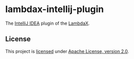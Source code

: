 # lambdax-intellij-plugin

The [IntelliJ IDEA](https://github.com/JetBrains/intellij-community) plugin of the [LambdaX](https://github.com/alexengrig/lambdax).

## License

This project is [licensed](LICENSE) under [Apache License, version 2.0](https://www.apache.org/licenses/LICENSE-2.0).
